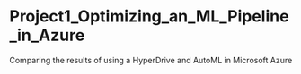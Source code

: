 # Project1_Optimizing_an_ML_Pipeline_in_Azure
Comparing the results of using a HyperDrive and AutoML in Microsoft Azure
